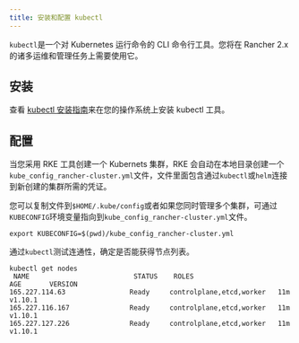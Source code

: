 ```yaml
---
title: 安装和配置 kubectl
---
```


`kubectl`是一个对 Kubernetes 运行命令的 CLI 命令行工具。您将在 Rancher 2.x 的诸多运维和管理任务上需要使用它。

## 安装

查看 [kubectl 安装指南](https://kubernetes.io/docs/tasks/tools/install-kubectl/)来在您的操作系统上安装 kubectl 工具。

## 配置

当您采用 RKE 工具创建一个 Kubernets 集群，RKE 会自动在本地目录创建一个`kube_config_rancher-cluster.yml`文件，文件里面包含通过`kubectl`或`helm`连接到新创建的集群所需的凭证。

您可以复制文件到`$HOME/.kube/config`或者如果您同时管理多个集群，可通过`KUBECONFIG`环境变量指向到`kube_config_rancher-cluster.yml`文件。

```
export KUBECONFIG=$(pwd)/kube_config_rancher-cluster.yml
```

通过`kubectl`测试连通性，确定是否能获得节点列表。

```
kubectl get nodes
 NAME                          STATUS    ROLES                      AGE       VERSION
165.227.114.63                Ready     controlplane,etcd,worker   11m       v1.10.1
165.227.116.167               Ready     controlplane,etcd,worker   11m       v1.10.1
165.227.127.226               Ready     controlplane,etcd,worker   11m       v1.10.1
```
